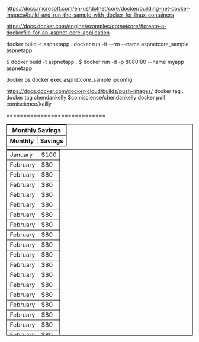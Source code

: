 ﻿https://docs.microsoft.com/en-us/dotnet/core/docker/building-net-docker-images#build-and-run-the-sample-with-docker-for-linux-containers

https://docs.docker.com/engine/examples/dotnetcore/#create-a-dockerfile-for-an-aspnet-core-application

docker build -t aspnetapp .
docker run -it --rm --name aspnetcore_sample aspnetapp

$ docker build -t aspnetapp .
$ docker run -d -p 8080:80 --name myapp aspnetapp

docker ps
docker exec aspnetcore_sample ipconfig





https://docs.docker.com/docker-cloud/builds/push-images/
docker tag .
docker tag chendankelly $comiscience/chendankelly
docker pull comiscience/kailly












=============================
<!DOCTYPE html>
<html>
<head>
<style>
table, th, td {
    border: 1px solid black;
}

    thead tr{
      display: block;
      position: relative;
  }
  thead th{
      text-align:center;
  }
  tbody {
    display: block;
    overflow: auto;
    width: 100%;
    height: 500px;
  }
</style>
</head>
<body>

<table>
  <thead>
  <tr>
    <th colspan="2">Monthly Savings</th>
  </tr>
  <tr>
    <th>Monthly</th>
    <th>Savings</th>
  </tr>
  </thead>
  <tbody>
  <tr>
    <td>January</td>
    <td>$100</td>
  </tr>
  <tr>
    <td>February</td>
    <td>$80</td>
  </tr>
  <tr>
    <td>February</td>
    <td>$80</td>
  </tr>
  <tr>
    <td>February</td>
    <td>$80</td>
  </tr>
  <tr>
    <td>February</td>
    <td>$80</td>
  </tr>
  <tr>
    <td>February</td>
    <td>$80</td>
  </tr>
  <tr>
    <td>February</td>
    <td>$80</td>
  </tr>
  <tr>
    <td>February</td>
    <td>$80</td>
  </tr>
  <tr>
    <td>February</td>
    <td>$80</td>
  </tr>
  <tr>
    <td>February</td>
    <td>$80</td>
  </tr>
  <tr>
    <td>February</td>
    <td>$80</td>
  </tr>
  <tr>
    <td>February</td>
    <td>$80</td>
  </tr>
  <tr>
    <td>February</td>
    <td>$80</td>
  </tr>
  <tr>
    <td>February</td>
    <td>$80</td>
  </tr>
  <tr>
    <td>February</td>
    <td>$80</td>
  </tr>
  <tr>
    <td>February</td>
    <td>$80</td>
  </tr>
  <tr>
    <td>February</td>
    <td>$80</td>
  </tr>
  <tr>
    <td>February</td>
    <td>$80</td>
  </tr>
  <tr>
    <td>February</td>
    <td>$80</td>
  </tr>
  <tr>
    <td>February</td>
    <td>$80</td>
  </tr>
  <tr>
    <td>February</td>
    <td>$80</td>
  </tr>
  <tr>
    <td>February</td>
    <td>$80</td>
  </tr>
  <tr>
    <td>February</td>
    <td>$80</td>
  </tr>
  <tr>
    <td>February</td>
    <td>$80</td>
  </tr>
  <tr>
    <td>February</td>
    <td>$80</td>
  </tr>
  <tr>
    <td>February</td>
    <td>$80</td>
  </tr>
  <tr>
    <td>February</td>
    <td>$80</td>
  </tr>
  <tr>
    <td>February</td>
    <td>$80</td>
  </tr>
  <tr>
    <td>February</td>
    <td>$80</td>
  </tr>
  <tr>
    <td>February</td>
    <td>$80</td>
  </tr>
  <tr>
    <td>February</td>
    <td>$80</td>
  </tr>
  </tbody>
</table>

</body>
</html>
